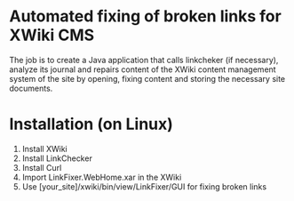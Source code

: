 # Automated fixing of broken links for XWiki CMS
The job is to create a Java application that calls linkcheker (if necessary), analyze its journal and repairs content of the XWiki content management system of the site by opening, fixing content and storing the necessary site documents.

# Installation (on Linux)
1) Install XWiki
2) Install LinkChecker
3) Install Curl
4) Import LinkFixer.WebHome.xar in the XWiki
5) Use [your_site]/xwiki/bin/view/LinkFixer/GUI for fixing broken links
